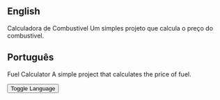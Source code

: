 

## English

Calculadora de Combustivel
Um simples projeto que calcula o preço do combustivel.

## Português

Fuel Calculator
A simple project that calculates the price of fuel.

<button id="toggleButton" onclick="toggleLanguage()">Toggle Language</button>

<script>
function toggleLanguage() {
  var englishSection = document.getElementById('englishSection');
  var portugueseSection = document.getElementById('portugueseSection');

  if (englishSection.style.display === 'none') {
    englishSection.style.display = 'block';
    portugueseSection.style.display = 'none';
  } else {
    englishSection.style.display = 'none';
    portugueseSection.style.display = 'block';
  }
}
</script>
